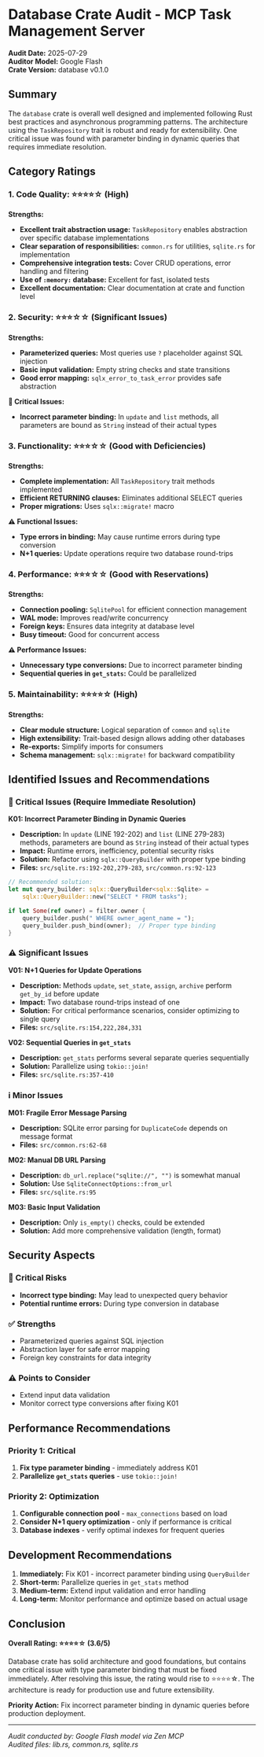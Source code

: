 # Database Crate Audit - MCP Task Management Server

**Audit Date:** 2025-07-29  
**Auditor Model:** Google Flash  
**Crate Version:** database v0.1.0  

## Summary

The `database` crate is overall well designed and implemented following Rust best practices and asynchronous programming patterns. The architecture using the `TaskRepository` trait is robust and ready for extensibility. One critical issue was found with parameter binding in dynamic queries that requires immediate resolution.

## Category Ratings

### 1. Code Quality: ⭐⭐⭐⭐☆ (High)

**Strengths:**
- **Excellent trait abstraction usage:** `TaskRepository` enables abstraction over specific database implementations
- **Clear separation of responsibilities:** `common.rs` for utilities, `sqlite.rs` for implementation
- **Comprehensive integration tests:** Cover CRUD operations, error handling and filtering
- **Use of `:memory:` database:** Excellent for fast, isolated tests
- **Excellent documentation:** Clear documentation at crate and function level

### 2. Security: ⭐⭐⭐☆☆ (Significant Issues)

**Strengths:**
- **Parameterized queries:** Most queries use `?` placeholder against SQL injection
- **Basic input validation:** Empty string checks and state transitions
- **Good error mapping:** `sqlx_error_to_task_error` provides safe abstraction

**🚨 Critical Issues:**
- **Incorrect parameter binding:** In `update` and `list` methods, all parameters are bound as `String` instead of their actual types

### 3. Functionality: ⭐⭐⭐☆☆ (Good with Deficiencies)

**Strengths:**
- **Complete implementation:** All `TaskRepository` trait methods implemented
- **Efficient RETURNING clauses:** Eliminates additional SELECT queries
- **Proper migrations:** Uses `sqlx::migrate!` macro

**⚠️ Functional Issues:**
- **Type errors in binding:** May cause runtime errors during type conversion
- **N+1 queries:** Update operations require two database round-trips

### 4. Performance: ⭐⭐⭐☆☆ (Good with Reservations)

**Strengths:**
- **Connection pooling:** `SqlitePool` for efficient connection management
- **WAL mode:** Improves read/write concurrency
- **Foreign keys:** Ensures data integrity at database level
- **Busy timeout:** Good for concurrent access

**⚠️ Performance Issues:**
- **Unnecessary type conversions:** Due to incorrect parameter binding
- **Sequential queries in `get_stats`:** Could be parallelized

### 5. Maintainability: ⭐⭐⭐⭐☆ (High)

**Strengths:**
- **Clear module structure:** Logical separation of `common` and `sqlite`
- **High extensibility:** Trait-based design allows adding other databases
- **Re-exports:** Simplify imports for consumers
- **Schema management:** `sqlx::migrate!` for backward compatibility

## Identified Issues and Recommendations

### 🚨 Critical Issues (Require Immediate Resolution)

**K01: Incorrect Parameter Binding in Dynamic Queries**
- **Description:** In `update` (LINE 192-202) and `list` (LINE 279-283) methods, parameters are bound as `String` instead of their actual types
- **Impact:** Runtime errors, inefficiency, potential security risks
- **Solution:** Refactor using `sqlx::QueryBuilder` with proper type binding
- **Files:** `src/sqlite.rs:192-202,279-283`, `src/common.rs:92-123`

```rust
// Recommended solution:
let mut query_builder: sqlx::QueryBuilder<sqlx::Sqlite> = 
    sqlx::QueryBuilder::new("SELECT * FROM tasks");

if let Some(ref owner) = filter.owner {
    query_builder.push(" WHERE owner_agent_name = ");
    query_builder.push_bind(owner);  // Proper type binding
}
```

### ⚠️ Significant Issues

**V01: N+1 Queries for Update Operations**
- **Description:** Methods `update`, `set_state`, `assign`, `archive` perform `get_by_id` before update
- **Impact:** Two database round-trips instead of one
- **Solution:** For critical performance scenarios, consider optimizing to single query
- **Files:** `src/sqlite.rs:154,222,284,331`

**V02: Sequential Queries in `get_stats`**
- **Description:** `get_stats` performs several separate queries sequentially
- **Solution:** Parallelize using `tokio::join!`
- **Files:** `src/sqlite.rs:357-410`

### ℹ️ Minor Issues

**M01: Fragile Error Message Parsing**
- **Description:** SQLite error parsing for `DuplicateCode` depends on message format
- **Files:** `src/common.rs:62-68`

**M02: Manual DB URL Parsing**
- **Description:** `db_url.replace("sqlite://", "")` is somewhat manual
- **Solution:** Use `SqliteConnectOptions::from_url`
- **Files:** `src/sqlite.rs:95`

**M03: Basic Input Validation**
- **Description:** Only `is_empty()` checks, could be extended
- **Solution:** Add more comprehensive validation (length, format)

## Security Aspects

### 🚨 Critical Risks
- **Incorrect type binding:** May lead to unexpected query behavior
- **Potential runtime errors:** During type conversion in database

### ✅ Strengths
- Parameterized queries against SQL injection
- Abstraction layer for safe error mapping
- Foreign key constraints for data integrity

### ⚠️ Points to Consider
- Extend input data validation
- Monitor correct type conversions after fixing K01

## Performance Recommendations

### Priority 1: Critical
1. **Fix type parameter binding** - immediately address K01
2. **Parallelize `get_stats` queries** - use `tokio::join!`

### Priority 2: Optimization
1. **Configurable connection pool** - `max_connections` based on load
2. **Consider N+1 query optimization** - only if performance is critical
3. **Database indexes** - verify optimal indexes for frequent queries

## Development Recommendations

1. **Immediately:** Fix K01 - incorrect parameter binding using `QueryBuilder`
2. **Short-term:** Parallelize queries in `get_stats` method
3. **Medium-term:** Extend input validation and error handling
4. **Long-term:** Monitor performance and optimize based on actual usage

## Conclusion

**Overall Rating: ⭐⭐⭐⭐☆ (3.6/5)**

Database crate has solid architecture and good foundations, but contains one critical issue with type parameter binding that must be fixed immediately. After resolving this issue, the rating would rise to ⭐⭐⭐⭐☆. The architecture is ready for production use and future extensibility.

**Priority Action:** Fix incorrect parameter binding in dynamic queries before production deployment.

---

*Audit conducted by: Google Flash model via Zen MCP*  
*Audited files: lib.rs, common.rs, sqlite.rs*